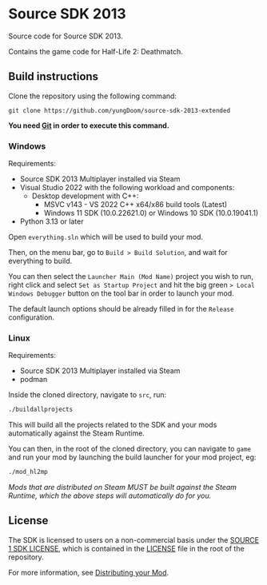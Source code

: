 # Source SDK 2013

Source code for Source SDK 2013.

Contains the game code for Half-Life 2: Deathmatch.

## Build instructions

Clone the repository using the following command:

`git clone https://github.com/yungDoom/source-sdk-2013-extended`

**You need [Git](https://git-scm.com/) in order to execute this command.**

### Windows

Requirements:
 - Source SDK 2013 Multiplayer installed via Steam
 - Visual Studio 2022 with the following workload and components:
   - Desktop development with C++:
     - MSVC v143 - VS 2022 C++ x64/x86 build tools (Latest)
     - Windows 11 SDK (10.0.22621.0) or Windows 10 SDK (10.0.19041.1)
 - Python 3.13 or later

Open `everything.sln` which will be used to build your mod.

Then, on the menu bar, go to `Build > Build Solution`, and wait for everything to build.

You can then select the `Launcher Main (Mod Name)` project you wish to run, right click and select `Set as Startup Project` and hit the big green `> Local Windows Debugger` button on the tool bar in order to launch your mod.

The default launch options should be already filled in for the `Release` configuration.

### Linux

Requirements:
 - Source SDK 2013 Multiplayer installed via Steam
 - podman

Inside the cloned directory, navigate to `src`, run:
```bash
./buildallprojects
```

This will build all the projects related to the SDK and your mods automatically against the Steam Runtime.

You can then, in the root of the cloned directory, you can navigate to `game` and run your mod by launching the build launcher for your mod project, eg:
```bash
./mod_hl2mp
```

*Mods that are distributed on Steam MUST be built against the Steam Runtime, which the above steps will automatically do for you.*

## License

The SDK is licensed to users on a non-commercial basis under the [SOURCE 1 SDK LICENSE](LICENSE), which is contained in the [LICENSE](LICENSE) file in the root of the repository.

For more information, see [Distributing your Mod](#markdown-header-distributing-your-mod).
